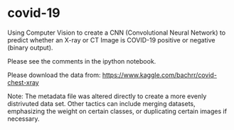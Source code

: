 # covid-19
Using Computer Vision to create a CNN (Convolutional Neural Network) to predict whether an X-ray or CT Image is COVID-19 positive or negative (binary output).

Please see the comments in the ipython notebook.

Please download the data from: https://www.kaggle.com/bachrr/covid-chest-xray

Note: The metadata file was altered directly to create a more evenly distrivuted data set. Other tactics can include merging datasets, emphasizing the weight on certain classes, or duplicating certain images if necessary. 
